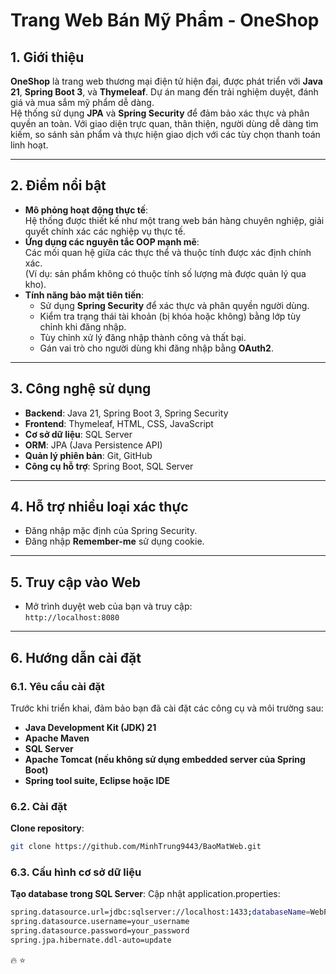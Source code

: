 # Trang Web Bán Mỹ Phẩm - OneShop

## 1. Giới thiệu
**OneShop** là trang web thương mại điện tử hiện đại, được phát triển với **Java 21**, **Spring Boot 3**, và **Thymeleaf**. Dự án mang đến trải nghiệm duyệt, đánh giá và mua sắm mỹ phẩm dễ dàng.  
Hệ thống sử dụng **JPA** và **Spring Security** để đảm bảo xác thực và phân quyền an toàn. Với giao diện trực quan, thân thiện, người dùng dễ dàng tìm kiếm, so sánh sản phẩm và thực hiện giao dịch với các tùy chọn thanh toán linh hoạt.

---

## 2. Điểm nổi bật
- **Mô phỏng hoạt động thực tế**:  
  Hệ thống được thiết kế như một trang web bán hàng chuyên nghiệp, giải quyết chính xác các nghiệp vụ thực tế.  
- **Ứng dụng các nguyên tắc OOP mạnh mẽ**:  
  Các mối quan hệ giữa các thực thể và thuộc tính được xác định chính xác.  
  (Ví dụ: sản phẩm không có thuộc tính số lượng mà được quản lý qua kho).  
- **Tính năng bảo mật tiên tiến**:
  - Sử dụng **Spring Security** để xác thực và phân quyền người dùng.
  - Kiểm tra trạng thái tài khoản (bị khóa hoặc không) bằng lớp tùy chỉnh khi đăng nhập.
  - Tùy chỉnh xử lý đăng nhập thành công và thất bại.
  - Gán vai trò cho người dùng khi đăng nhập bằng **OAuth2**.

---

## 3. Công nghệ sử dụng
- **Backend**: Java 21, Spring Boot 3, Spring Security
- **Frontend**: Thymeleaf, HTML, CSS, JavaScript
- **Cơ sở dữ liệu**: SQL Server
- **ORM**: JPA (Java Persistence API)
- **Quản lý phiên bản**: Git, GitHub
- **Công cụ hỗ trợ**: Spring Boot, SQL Server

---

## 4. Hỗ trợ nhiều loại xác thực
- Đăng nhập mặc định của Spring Security.
- Đăng nhập **Remember-me** sử dụng cookie.

---

## 5. Truy cập vào Web
- Mở trình duyệt web của bạn và truy cập:  
  `http://localhost:8080`

---

## 6. Hướng dẫn cài đặt
### 6.1. Yêu cầu cài đặt
Trước khi triển khai, đảm bảo bạn đã cài đặt các công cụ và môi trường sau:
- **Java Development Kit (JDK) 21**
- **Apache Maven**
- **SQL Server**
- **Apache Tomcat (nếu không sử dụng embedded server của Spring Boot)**
- **Spring tool suite, Eclipse hoặc IDE**

### 6.2. Cài đặt
**Clone repository**:  
   ```bash
   git clone https://github.com/MinhTrung9443/BaoMatWeb.git
   ```
### 6.3. Cấu hình cơ sở dữ liệu
**Tạo database trong SQL Server**:
 Cập nhật application.properties:
 ```bash
spring.datasource.url=jdbc:sqlserver://localhost:1433;databaseName=WebProject
spring.datasource.username=your_username
spring.datasource.password=your_password
spring.jpa.hibernate.ddl-auto=update
 ```
🔥 ⭐



